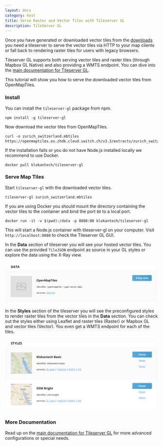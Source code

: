 ```yaml
---
layout: docs
category: host
title: Serve Raster and Vector Tiles with Tileserver GL
description: TileServer GL
---
```


Once you have generated or downloaded vector tiles from the [downloads](http://openmaptiles.org/downloads)
you need a tileserver to serve the vector tiles via HTTP to your map clients
or fall back to rendering raster tiles for users with legacy browsers.

Tileserver GL supports both serving vector tiles and raster tiles (through Mapbox GL Native)
and also providing a WMTS endpoint. You can dive into the [main documentation for Tileserver GL](https://tileserver.readthedocs.io/en/latest/).

This tutorial will show you how to serve the downloaded vector tiles from OpenMapTiles.

### Install

You can install the `tileserver-gl` package from npm.

```
npm install -g tileserver-gl
```

Now download the vector tiles from OpenMapTiles.

```
curl -o zurich_switzerland.mbtiles https://openmaptiles.os.zhdk.cloud.switch.ch/v3.3/extracts/zurich_switzerland.mbtiles
```

If the installation fails or you do not have Node.js installed locally we recommend to use
Docker.

```
docker pull klokantech/tileserver-gl
```

### Serve Map Tiles

Start `tileserver-gl` with the downloaded vector tiles.

```
tileserver-gl zurich_switzerland.mbtiles
```

If you are using Docker you should mount the directory containing the vector tiles to the container
and bind the port `80` to a local port.

```
docker run -it -v $(pwd):/data -p 8080:80 klokantech/tileserver-gl
```

This will start a Node.js container with tileserver-gl on your computer.
Visit `http://localhost:8080` to check the Tileserver GL GUI.

In the **Data** section of tileserver you will see your hosted vector tiles.
You can use the provided `TileJSON` endpoint as source in your GL styles
or explore the data using the X-Ray view.

![Tileserver GL vector tiles](/media/tileserver_gl_vector_tiles.png)

In the **Styles** section of the tileserver you will see the preconfigured styles
to render raster tiles from the vector tiles in the **Data** section.
You can check out the styles either using Leaflet and raster tiles (Raster) or Mapbox GL and vector
tiles (Vector). You even get a WMTS endpoint for each of the tiles.

![Tileserver GL raster tiles](/media/tileserver_gl_styles.png)


### More Documentation

Read up on the [main documentation for Tileserver GL](https://tileserver.readthedocs.io/en/latest/)
for more advanced configurations or special needs.
